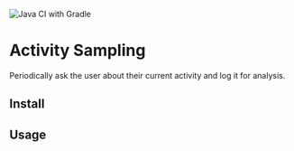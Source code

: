 ﻿![Java CI with Gradle](https://github.com/falkoschumann/activity-sampling-java/actions/workflows/gradle.yml/badge.svg)

# Activity Sampling

Periodically ask the user about their current activity and log it for analysis.

## Install

## Usage
